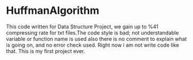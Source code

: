 # HuffmanAlgorithm

This code written for Data Structure Project, we gain up to %41 compressing rate for txt files.The code style is bad; not understandable variable
or function name is used also there is no comment to explain what is going on, and no error check used. Right now i am not write code like that.
This is my first project ever.
